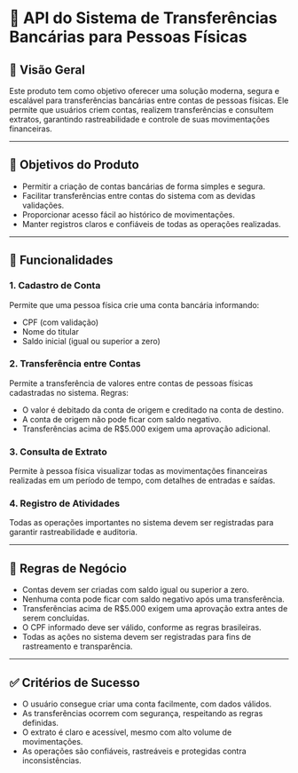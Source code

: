 # 💼 API do Sistema de Transferências Bancárias para Pessoas Físicas

## 🧭 Visão Geral

Este produto tem como objetivo oferecer uma solução moderna, segura e escalável para transferências bancárias entre contas de pessoas físicas. Ele permite que usuários criem contas, realizem transferências e consultem extratos, garantindo rastreabilidade e controle de suas movimentações financeiras.

---

## 🎯 Objetivos do Produto

- Permitir a criação de contas bancárias de forma simples e segura.
- Facilitar transferências entre contas do sistema com as devidas validações.
- Proporcionar acesso fácil ao histórico de movimentações.
- Manter registros claros e confiáveis de todas as operações realizadas.

---

## 🧩 Funcionalidades

### 1. Cadastro de Conta

Permite que uma pessoa física crie uma conta bancária informando:
- CPF (com validação)
- Nome do titular
- Saldo inicial (igual ou superior a zero)

### 2. Transferência entre Contas

Permite a transferência de valores entre contas de pessoas físicas cadastradas no sistema. Regras:
- O valor é debitado da conta de origem e creditado na conta de destino.
- A conta de origem não pode ficar com saldo negativo.
- Transferências acima de R$5.000 exigem uma aprovação adicional.

### 3. Consulta de Extrato

Permite à pessoa física visualizar todas as movimentações financeiras realizadas em um período de tempo, com detalhes de entradas e saídas.

### 4. Registro de Atividades

Todas as operações importantes no sistema devem ser registradas para garantir rastreabilidade e auditoria.

---

## 📐 Regras de Negócio

- Contas devem ser criadas com saldo igual ou superior a zero.
- Nenhuma conta pode ficar com saldo negativo após uma transferência.
- Transferências acima de R$5.000 exigem uma aprovação extra antes de serem concluídas.
- O CPF informado deve ser válido, conforme as regras brasileiras.
- Todas as ações no sistema devem ser registradas para fins de rastreamento e transparência.

---

## ✅ Critérios de Sucesso

- O usuário consegue criar uma conta facilmente, com dados válidos.
- As transferências ocorrem com segurança, respeitando as regras definidas.
- O extrato é claro e acessível, mesmo com alto volume de movimentações.
- As operações são confiáveis, rastreáveis e protegidas contra inconsistências.
